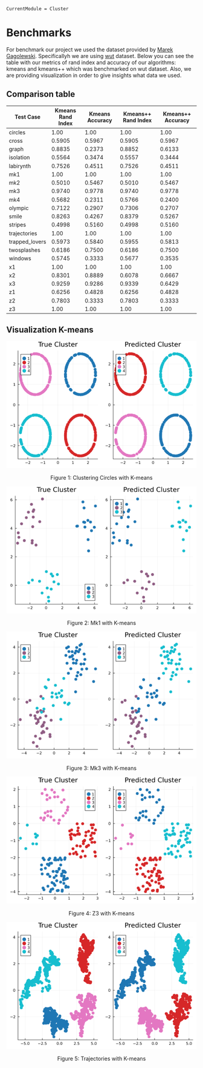 ```@meta
CurrentModule = Cluster
```
# Benchmarks

For benchmark our project we used the dataset provided by [Marek Gagolewski](https://clustering-benchmarks.gagolewski.com/index.html). Specificallyh we are using [wut](https://clustering-benchmarks.gagolewski.com/weave/suite-v1.html#sec-battery-wut) dataset. Below you can see the table with our metrics of rand index and accuracy of our algorithms: kmeans and kmeans++ which was benchmarked on wut dataset. Also, we are providing visualization in order to give insights what data we used.

## Comparison table
| Test Case       | Kmeans Rand Index | Kmeans Accuracy | Kmeans++ Rand Index | Kmeans++ Accuracy |
|-----------------|-------------------|-----------------|--------------------|-------------------|
| circles         | 1.00              | 1.00            | 1.00               | 1.00             |
| cross           | 0.5905            | 0.5967          | 0.5905             | 0.5967          |
| graph           | 0.8835            | 0.2373          | 0.8852             | 0.6133          |
| isolation       | 0.5564            | 0.3474          | 0.5557             | 0.3444          |
| labirynth       | 0.7526            | 0.4511          | 0.7526             | 0.4511          |
| mk1             | 1.00              | 1.00            | 1.00               | 1.00             |
| mk2             | 0.5010            | 0.5467          | 0.5010             | 0.5467          |
| mk3             | 0.9740            | 0.9778          | 0.9740             | 0.9778          |
| mk4             | 0.5682            | 0.2311          | 0.5766             | 0.2400          |
| olympic         | 0.7122            | 0.2907          | 0.7306             | 0.2707          |
| smile           | 0.8263            | 0.4267          | 0.8379             | 0.5267          |
| stripes         | 0.4998            | 0.5160          | 0.4998             | 0.5160          |
| trajectories    | 1.00              | 1.00            | 1.00               | 1.00             |
| trapped_lovers  | 0.5973            | 0.5840          | 0.5955             | 0.5813          |
| twosplashes     | 0.6186            | 0.7500          | 0.6186             | 0.7500          |
| windows         | 0.5745            | 0.3333          | 0.5677             | 0.3535          |
| x1              | 1.00              | 1.00            | 1.00               | 1.00             |
| x2              | 0.8301            | 0.8889          | 0.6078             | 0.6667          |
| x3              | 0.9259            | 0.9286          | 0.9339             | 0.6429          |
| z1              | 0.6256            | 0.4828          | 0.6256             | 0.4828          |
| z2              | 0.7803            | 0.3333          | 0.7803             | 0.3333          |
| z3              | 1.00              | 1.00            | 1.00               | 1.00             |

## Visualization K-means
<div style="text-align: center;">
  <img src="https://github.com/viktorlorentz/Cluster.jl/blob/benchmarking_alg/test/kmeans-figures/circles.png" alt="Clustering Circles">
  <p>Figure 1: Clustering Circles with K-means</p>
</div>

<div style="text-align: center;">
  <img src="https://github.com/viktorlorentz/Cluster.jl/blob/benchmarking_alg/test/kmeans-figures/mk1.png" alt="Mk1">
  <p>Figure 2: Mk1 with K-means</p>
</div>

<div style="text-align: center;">
  <img src="https://github.com/viktorlorentz/Cluster.jl/blob/benchmarking_alg/test/kmeans-figures/mk3.png" alt="Mk1">
  <p>Figure 3: Mk3 with K-means</p>
</div>

<div style="text-align: center;">
  <img src="https://github.com/viktorlorentz/Cluster.jl/blob/benchmarking_alg/test/kmeans-figures/z3.png" alt="Mk1">
  <p>Figure 4: Z3 with K-means</p>
</div>

<div style="text-align: center;">
  <img src="https://github.com/viktorlorentz/Cluster.jl/blob/benchmarking_alg/test/kmeans-figures/trajectories.png" alt="Mk1">
  <p>Figure 5: Trajectories with K-means</p>
</div>

